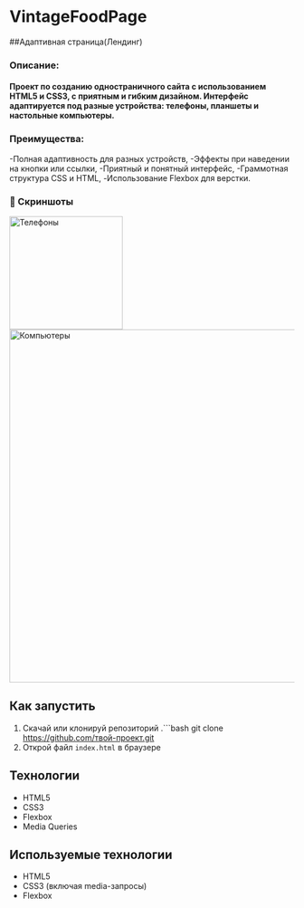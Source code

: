 # VintageFoodPage

##Адаптивная страница(Лендинг)

### Описание:

#### Проект по созданию одностраничного сайта с использованием **HTML5** и **CSS3**, с приятным и гибким дизайном. Интерфейс адаптируется под разные устройства: телефоны, планшеты и настольные компьютеры.

### Преимущества:

  -Полная адаптивность для разных устройств,
  -Эффекты при наведении на кнопки или ссылки,
  -Приятный и понятный интерфейс,
  -Граммотная структура CSS и HTML,
  -Использование Flexbox для верстки.

  

### 📸 Скриншоты

<div align="left">

  <img src="Vintage_Food/images/phones.png" width="200" alt="Телефоны" style="vertical-align: top; " />
    <img src="Vintage_Food/images/Computers.png" width="624" alt="Компьютеры" style="vertical-align: top; margin-right: 20px;;"/>
</div>



## Как запустить

1. Скачай или клонируй репозиторий
 .```bash
   git clone https://github.com/твой-проект.git
2. Открой файл `index.html` в браузере

##  Технологии

- HTML5
- CSS3
- Flexbox
- Media Queries

## Используемые технологии

- HTML5
- CSS3 (включая media-запросы)
- Flexbox
